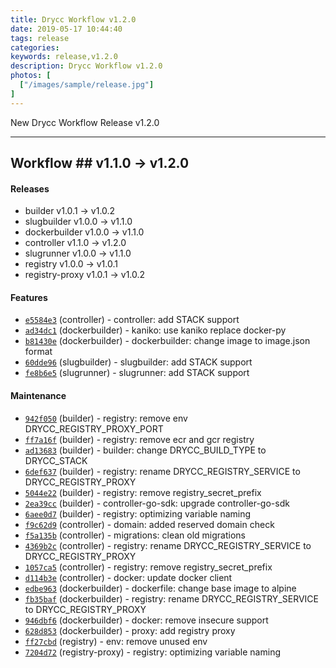 ```yaml
---
title: Drycc Workflow v1.2.0
date: 2019-05-17 10:44:40
tags: release
categories: 
keywords: release,v1.2.0
description: Drycc Workflow v1.2.0
photos: [
  ["/images/sample/release.jpg"]
] 
---
```


New Drycc Workflow Release v1.2.0
<!--more-->

---

## Workflow ## v1.1.0 -> v1.2.0

#### Releases

- builder v1.0.1 -> v1.0.2
- slugbuilder v1.0.0 -> v1.1.0
- dockerbuilder v1.0.0 -> v1.1.0
- controller v1.1.0 -> v1.2.0
- slugrunner v1.0.0 -> v1.1.0
- registry v1.0.0 -> v1.0.1
- registry-proxy v1.0.1 -> v1.0.2


#### Features

- [`e5584e3`](https://api.github.com/repos/drycc/controller/git/trees/e5584e32ef02329fd091a7a4d3f40bac9894d5a4) (controller) - controller: add STACK support
- [`ad34dc1`](https://api.github.com/repos/drycc/dockerbuilder/git/trees/ad34dc1a501aada4aa2f8ceeb7eefa9fed6baf75) (dockerbuilder) - kaniko: use kaniko replace docker-py
- [`b81430e`](https://api.github.com/repos/drycc/dockerbuilder/git/trees/b81430e8d7ac10167450667cf41e2f9efada6cca) (dockerbuilder) - dockerbuilder: change image to image.json format
- [`60dde96`](https://api.github.com/repos/drycc/slugbuilder/git/trees/60dde96064c69aa7578476c2e4855680f5186706) (slugbuilder) - slugbuilder: add STACK support
- [`fe8b6e5`](https://api.github.com/repos/drycc/slugrunner/git/trees/fe8b6e56dd1a9334844581183bb16eb3d59df366) (slugrunner) - slugrunner: add STACK support

#### Maintenance

- [`942f050`](https://api.github.com/repos/drycc/builder/git/trees/942f050ec90f771262cbb5634f5df8d5a3818a5d) (builder) - registry: remove env DRYCC_REGISTRY_PROXY_PORT
- [`ff7a16f`](https://api.github.com/repos/drycc/builder/git/trees/ff7a16f53ac78dac0c334a9718cdc76c65400732) (builder) - registry: remove ecr and gcr registry
- [`ad13683`](https://api.github.com/repos/drycc/builder/git/trees/ad13683ce634c9b4835f45d2b474bac16ca52baa) (builder) - builder: change DRYCC_BUILD_TYPE to DRYCC_STACK
- [`6def637`](https://api.github.com/repos/drycc/builder/git/trees/6def637d5331330940d0a94cf6313a4bcb67fec0) (builder) - registry: rename DRYCC_REGISTRY_SERVICE to DRYCC_REGISTRY_PROXY
- [`5044e22`](https://api.github.com/repos/drycc/builder/git/trees/5044e223a56ee6283ac8d68a1442a6430b18dd99) (builder) - registry: remove registry_secret_prefix
- [`2ea39cc`](https://api.github.com/repos/drycc/builder/git/trees/2ea39cc0a9dd68fa1baca4b3725a00b9bcf7f89a) (builder) - controller-go-sdk: upgrade controller-go-sdk
- [`6aee0d7`](https://api.github.com/repos/drycc/builder/git/trees/6aee0d7f092b53c37c70d05db076eaae1bbcff44) (builder) - registry: optimizing variable naming
- [`f9c62d9`](https://api.github.com/repos/drycc/controller/git/trees/f9c62d9db809bfe03af33092e71a16e56fc35483) (controller) - domain: added reserved domain check
- [`f5a135b`](https://api.github.com/repos/drycc/controller/git/trees/f5a135be6aa2b319e623fd59bb711705d1cfe13f) (controller) - migrations: clean old migrations
- [`4369b2c`](https://api.github.com/repos/drycc/controller/git/trees/4369b2c2fb6ef861978588a61efa1bfc6a4572ec) (controller) - registry: rename DRYCC_REGISTRY_SERVICE to DRYCC_REGISTRY_PROXY
- [`1057ca5`](https://api.github.com/repos/drycc/controller/git/trees/1057ca59c3ae6bbd85d772f6b49b0c542d7d18c4) (controller) - registry: remove registry_secret_prefix
- [`d114b3e`](https://api.github.com/repos/drycc/controller/git/trees/d114b3e93544624a5f01b1ca71db92d0b33f4e0d) (controller) - docker: update docker client
- [`edbe963`](https://api.github.com/repos/drycc/dockerbuilder/git/trees/edbe9631dcfb34ed50d9e931d36506fa262b6299) (dockerbuilder) - dockerfile: change base image to alpine
- [`fb35baf`](https://api.github.com/repos/drycc/dockerbuilder/git/trees/fb35baf913ff846e08ba79d9ad8195fca1411684) (dockerbuilder) - registry: rename DRYCC_REGISTRY_SERVICE to DRYCC_REGISTRY_PROXY
- [`946dbf6`](https://api.github.com/repos/drycc/dockerbuilder/git/trees/946dbf688474933f821f641f6c027bab68cd9e79) (dockerbuilder) - docker: remove insecure support
- [`628d853`](https://api.github.com/repos/drycc/dockerbuilder/git/trees/628d8532256e32a046268491f2a331dcb608b713) (dockerbuilder) - proxy: add registry proxy
- [`ff27cbd`](https://api.github.com/repos/drycc/registry/git/trees/ff27cbdd27e9dc51ce29b6a68777888ed8737862) (registry) - env: remove unused env
- [`7204d72`](https://api.github.com/repos/drycc/registry-proxy/git/trees/7204d72c00b2d7360a2d3a20833d701e303a9f62) (registry-proxy) - registry: optimizing variable naming